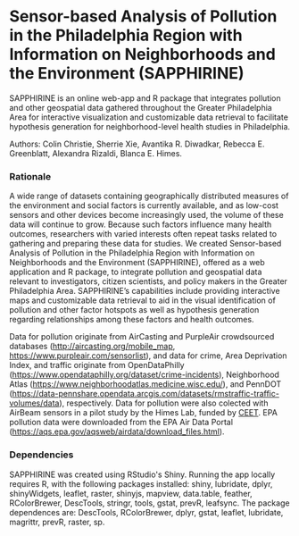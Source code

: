 # Sensor-based Analysis of Pollution in the Philadelphia Region with Information on Neighborhoods and the Environment (SAPPHIRINE)
SAPPHIRINE is an online web-app and R package that integrates pollution and other geospatial data gathered throughout the Greater Philadelphia Area for interactive visualization and customizable data retrieval to facilitate hypothesis generation for neighborhood-level health studies in Philadelphia.

Authors: Colin Christie, Sherrie Xie, Avantika R. Diwadkar, Rebecca E. Greenblatt, Alexandra Rizaldi, Blanca E. Himes.

### Rationale
A wide range of datasets containing geographically distributed measures of the environment and social factors is currently available, and as low-cost sensors and other devices become increasingly used, the volume of these data will continue to grow. Because such factors influence many health outcomes, researchers with varied interests often repeat tasks related to gathering and preparing these data for studies. We created Sensor-based Analysis of Pollution in the Philadelphia Region with Information on Neighborhoods and the Environment (SAPPHIRINE), offered as a web application and R package, to integrate pollution and geospatial data relevant to investigators, citizen scientists, and policy makers in the Greater Philadelphia Area. SAPPHIRINE’s capabilities include providing interactive maps and customizable data retrieval to aid in the visual identification of pollution and other factor hotspots as well as hypothesis generation regarding relationships among these factors and health outcomes.

Data for pollution originate from AirCasting and PurpleAir crowdsourced databases (http://aircasting.org/mobile_map, https://www.purpleair.com/sensorlist), and data for crime, Area Deprivation Index, and traffic originate from OpenDataPhilly (https://www.opendataphilly.org/dataset/crime-incidents), Neighborhood Atlas (https://www.neighborhoodatlas.medicine.wisc.edu/), and PennDOT (https://data-pennshare.opendata.arcgis.com/datasets/rmstraffic-traffic-volumes/data), respectively. Data for pollution were also colected with AirBeam sensors in a pilot study by the Himes Lab, funded by [CEET](http://ceet.upenn.edu/). EPA pollution data were downloaded from the EPA Air Data Portal (https://aqs.epa.gov/aqsweb/airdata/download_files.html).

### Dependencies
SAPPHIRINE was created using RStudio's Shiny. Running the app locally requires R, with the following packages installed: shiny, lubridate, dplyr, shinyWidgets, leaflet, raster, shinyjs, mapview, data.table, feather, RColorBrewer, DescTools, stringr, tools, gstat, prevR, leafsync.
The package dependences are: DescTools, RColorBrewer, dplyr, gstat, leaflet, lubridate, magrittr, prevR, raster, sp.
